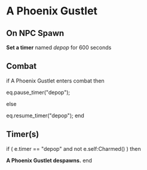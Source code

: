 # A Phoenix Gustlet


## On NPC Spawn

**Set a timer** named *depop* for 600 seconds


## Combat

if  A Phoenix Gustlet enters combat  then


eq.pause_timer("depop");

else


eq.resume_timer("depop");
end



## Timer(s)

if ( e.timer == "depop" and not e.self:Charmed() ) then


**A Phoenix Gustlet despawns.**
end
